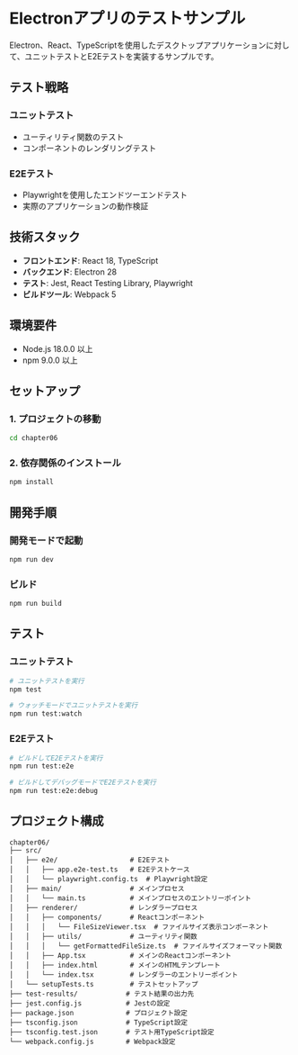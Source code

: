 # Electronアプリのテストサンプル

Electron、React、TypeScriptを使用したデスクトップアプリケーションに対して、ユニットテストとE2Eテストを実装するサンプルです。

## テスト戦略

### ユニットテスト
- ユーティリティ関数のテスト
- コンポーネントのレンダリングテスト

### E2Eテスト
- Playwrightを使用したエンドツーエンドテスト
- 実際のアプリケーションの動作検証

## 技術スタック

- **フロントエンド**: React 18, TypeScript
- **バックエンド**: Electron 28
- **テスト**: Jest, React Testing Library, Playwright
- **ビルドツール**: Webpack 5

## 環境要件

- Node.js 18.0.0 以上
- npm 9.0.0 以上

## セットアップ

### 1. プロジェクトの移動

```bash
cd chapter06
```

### 2. 依存関係のインストール

```bash
npm install
```

## 開発手順

### 開発モードで起動

```bash
npm run dev
```

### ビルド

```bash
npm run build
```

## テスト

### ユニットテスト

```bash
# ユニットテストを実行
npm test

# ウォッチモードでユニットテストを実行
npm run test:watch
```

### E2Eテスト

```bash
# ビルドしてE2Eテストを実行
npm run test:e2e

# ビルドしてデバッグモードでE2Eテストを実行
npm run test:e2e:debug
```

## プロジェクト構成

```
chapter06/
├── src/
│   ├── e2e/                  # E2Eテスト
│   │   ├── app.e2e-test.ts   # E2Eテストケース
│   │   └── playwright.config.ts  # Playwright設定
│   ├── main/                 # メインプロセス
│   │   └── main.ts           # メインプロセスのエントリーポイント
│   ├── renderer/             # レンダラープロセス
│   │   ├── components/       # Reactコンポーネント
│   │   │   └── FileSizeViewer.tsx  # ファイルサイズ表示コンポーネント
│   │   ├── utils/            # ユーティリティ関数
│   │   │   └── getFormattedFileSize.ts  # ファイルサイズフォーマット関数
│   │   ├── App.tsx           # メインのReactコンポーネント
│   │   ├── index.html        # メインのHTMLテンプレート
│   │   └── index.tsx         # レンダラーのエントリーポイント
│   └── setupTests.ts         # テストセットアップ
├── test-results/            # テスト結果の出力先
├── jest.config.js           # Jestの設定
├── package.json             # プロジェクト設定
├── tsconfig.json            # TypeScript設定
├── tsconfig.test.json       # テスト用TypeScript設定
└── webpack.config.js        # Webpack設定
```
